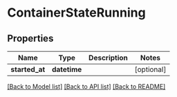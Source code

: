 # ContainerStateRunning


## Properties
Name | Type | Description | Notes
------------ | ------------- | ------------- | -------------
**started_at** | **datetime** |  | [optional] 

[[Back to Model list]](../README.md#documentation-for-models) [[Back to API list]](../README.md#documentation-for-api-endpoints) [[Back to README]](../README.md)


